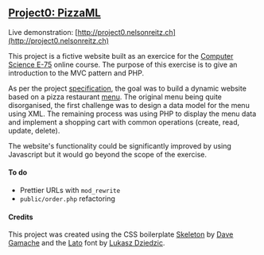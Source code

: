 ## [Project0: PizzaML](http://project0.nelsonreitz.ch)

Live demonstration: [http://project0.nelsonreitz.ch](http://project0.nelsonreitz.ch)

This project is a fictive website built as an exercice for the [Computer Science E-75](http://cs75.tv) online course. The purpose of this
exercise is to give an introduction to the MVC pattern and PHP.

As per the project [specification](http://cdn.cs75.net/2012/summer/projects/0/project0.pdf), the goal was to build a dynamic
website based on a pizza restaurant [menu](http://cdn.cs75.net/2012/summer/projects/0/menu.pdf). The original menu being quite disorganised,
the first challenge was to design a data model for the menu using XML. The remaining process was using PHP to display the menu data
and implement a shopping cart with common operations (create, read, update, delete).

The website's functionality could be significantly improved by using Javascript but it would go beyond the scope of the exercise.

#### To do
- Prettier URLs with `mod_rewrite`
- `public/order.php` refactoring

#### Credits
This project was created using the CSS boilerplate [Skeleton](http://getskeleton.com) by [Dave Gamache](https://twitter.com/dhg) and
the [Lato](https://www.google.com/fonts/specimen/Lato) font by [Lukasz Dziedzic](http://http://www.lukaszdziedzic.eu).

